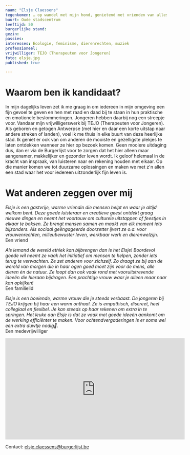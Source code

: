 ```yaml
---
naam: "Elsje Claessens"
tegenkomen: … op wandel met mijn hond, genietend met vrienden van alles wat mooi en lekker is.
buurt: Oude stadscentrum
leeftijd: 50
burgerlijke stand:
gezin:
passies:
interesses: Ecologie, feminisme, dierenrechten, muziek
professioneel:
vrijwilliger: TEJO (Therapeuten voor Jongeren)
foto: elsje.jpg
published: true

---
```

# Waarom ben ik kandidaat?
In mijn dagelijks leven zet ik me graag in om iedereen in mijn omgeving een fijn gevoel te geven en hen met raad en daad bij te staan in hun praktische en emotionele beslommeringen. Jongeren hebben daarbij nog een streepje voor. Vandaar mijn vrijwilligerswerk bij TEJO (Therapeuten voor Jongeren). Als geboren en getogen Antwerpse (met hier en daar een korte uitstap naar andere streken of landen), voel ik me thuis in elke buurt van deze heerlijke stad. Ik geniet er ook van om anderen de mooiste en gezelligste plekjes te laten ontdekken wanneer ze hier op bezoek komen. Geen mooiere uitdaging dus, dan er via de Burgerlijst voor te zorgen dat het hier alleen maar aangenamer, makkelijker en gezonder leven wordt. Ik geloof helemaal in de kracht van inspraak, van luisteren naar en rekening houden met elkaar. Op die manier komen we tot duurzame oplossingen en maken we met z'n allen een stad waar het voor iedereen uitzonderlijk fijn leven is.

# Wat anderen zeggen over mij
_Elsje is een gastvrije, warme vriendin die mensen helpt en waar je altijd welkom bent. Deze goede luisteraar en creatieve geest ontdekt graag nieuwe dingen en neemt het voortouw om culturele uitstappen of feestjes in elkaar te boksen. Ze brengt mensen samen en maakt van elk moment iets bijzonders. Als sociaal geëngageerde doorzetter ijvert ze o.a. voor vrouwenrechten, milieubewuster leven, werkbaar werk en dierenwelzijn._  
Een vriend
 
_Als iemand de wereld ethiek kan bijbrengen dan is het Elsje! Boordevol goede wil neemt ze vaak het initiatief om mensen te helpen, zonder iets terug te verwachten. Ze zet anderen voor zichzelf. Zo draagt ze bij aan de wereld van morgen die in haar ogen goed moet zijn voor de mens, alle dieren én de natuur. Ze loopt dan ook vaak rond met vooruitstrevende ideeën die hieraan bijdragen. Een prachtige vrouw waar je alleen maar naar kan opkijken!_   
Een familielid
 
_Elsje is een boeiende, warme vrouw die je steeds verbaast. De jongeren bij TEJO krijgen bij haar een warm onthaal. Ze is empathisch, discreet, heel collegiaal en flexibel. Je kan steeds op haar rekenen om extra in te springen. Het leuke aan Elsje is dat ze vaak met goede ideeën aankomt om de werking efficiënter te maken. Voor ochtendvergaderingen is er soms wel een extra duwtje nodig🙂._  
Een medevrijwilliger  
<iframe width="560" height="315" src="https://www.youtube.com/embed/nh6e7sIfuHA" frameborder="0" allow="autoplay; encrypted-media" allowfullscreen></iframe>  


Contact: elsje.claessens@burgerlijst.be
